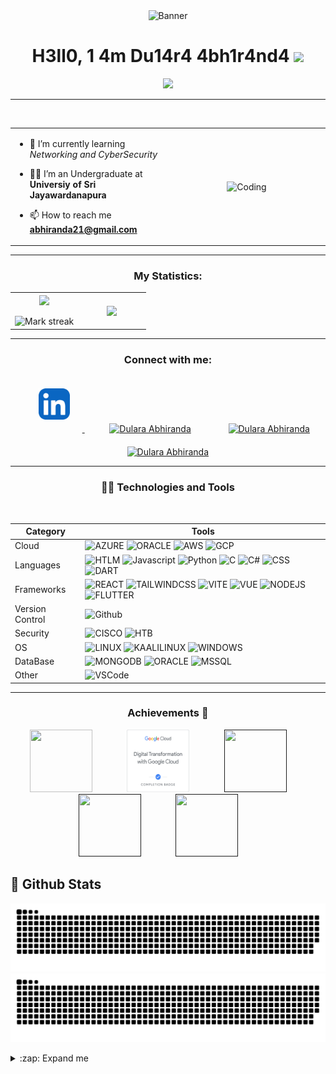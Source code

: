 <div style="text-align: center;">
    <img src="https://user-images.githubusercontent.com/74038190/212284136-03988914-d899-44b4-b1d9-4eeccf656e44.gif" alt="Banner">
</div>



<h1 align="center"><b> H3ll0, 1 4m Du14r4 4bh1r4nd4 </b><img src="https://media.giphy.com/media/hvRJCLFzcasrR4ia7z/giphy.gif" width="40"></h1>
<!--  -->

<p align="center">
  <a href="#"><img src="https://readme-typing-svg.herokuapp.com?font=Time+New+Roman&color=cyan&size=25&center=true&vCenter=true&width=600&height=100&lines=Cloud+Networking+and+Security;Undergraduate+BICT;CCNA+Certified;MERN+Stack+Developer;Aspiring+Blockchain+&+ML;RedHat+Tech+User;HTB=&+THM+Player<3"></a>
</p>
<hr>
<br>
<table align="center">
<tr border="none">
<td width="50%" align="left">
  
- 🌱 I’m currently learning *Networking and CyberSecurity*

- 🧑‍🎓 I’m an Undergraduate at **Universiy of Sri Jayawardanapura**

- 📫 How to reach me **abhiranda21@gmail.com**
  

</td>
<td width="50%" align="center">

  <img align="center" alt="Coding" width="300" src="https://user-images.githubusercontent.com/74038190/235224431-e8c8c12e-6826-47f1-89fb-2ddad83b3abf.gif">

  
  </td>
</tr>
</table>

---

<h3 align="center">My Statistics:</h3>
<p align="center">
<table align="center">
<tr border="none">
<td width="50%" align="center">
  
  <img  align="center"  src="https://github-readme-stats.vercel.app/api?username=DularaAbhiranda&theme=dark&show_icons=true&count_private=true" />
  <br></br>
  <img  title="🔥 Get streak stats for your profile at git.io/streak-stats" alt="Mark streak" src="https://github-readme-streak-stats.herokuapp.com/?user=DularaAbhiranda&theme=dark&hide_border=false" /> 
</td>
<td width="50%" align="center">

  <img  align="center"  src="https://github-readme-stats.anuraghazra1.vercel.app/api/top-langs/?username=DularaAbhiranda&theme=dark&hide_border=false&no-bg=true&no-frame=true&langs_count=10"/>
  
  </td>
</tr>
</table>

---

<h3 align="center">Connect with me:</h3>
<p align="center">
    &nbsp;&nbsp;&nbsp;&nbsp;
    <a href="https://www.linkedin.com/in/dularaabhiranda21" target="blank"><img src="https://github.com/tandpfun/skill-icons/blob/main/icons/LinkedIn.svg" alt="kaveendinethma" height="50" width="50" style="margin:20px;">        
    </a>&nbsp;&nbsp;&nbsp;&nbsp;
    <a href="https://stackoverflow.com/users/24950239/dulara-abhiranda" target="blank"><img src="https://raw.githubusercontent.com/rahuldkjain/github-profile-readme-generator/master/src/images/icons/Social/stack-overflow.svg" alt="Dulara 
    Abhiranda" height="50" width="50" style="margin:20px;"></a>&nbsp;&nbsp;&nbsp;&nbsp;
    <a href="https://www.facebook.com/md.abhi.14418" target="blank"><img src="https://raw.githubusercontent.com/rahuldkjain/github-profile-readme-generator/master/src/images/icons/Social/facebook.svg" alt="Dulara Abhiranda" height="50" width="50" style="margin:20px;"></a>&nbsp;&nbsp;&nbsp;&nbsp;
    <a href="https://www.instagram.com/dulara_abhiranda_/" target="blank"><img src="https://www.edigitalagency.com.au/wp-content/uploads/new-Instagram-icon-png-full-colour.png" alt="Dulara Abhiranda" height="50" width="50" style="margin-right: 20px;"></a>
</p>

---

<h3 align="center">👨‍💻 Technologies and Tools</h3> 
<br>

| Category           | Tools                                                                                                                                                                                                                                                                                                                                                                                                                                                                                                                                                                                                                                                                                                                                                                                                                                                                                                                                                                                                                                                                                                                                                                                                                                                                                                                                                                                                                                                                                                                                                                                                                                                                                                                                                                                                                                                                                                                                                                                                                                                                                                                                                                                                                                                                                                                                                                                                                                                                                                                                                                                                                                                                                                                                                                                                                                                                                                                                                                                                                                                                                                                                                                                                                                                                                                                                                                                                                                                                                                                                                                                                                                                                                                                                                                                                                                                                                                                                                                                                        |
| ------------------ | ----------------------------------------------------------------------------------------------------------------------------------------------------------------------------------------------------------------------------------------------------------------------------------------------------------------------------------------------------------------------------------------------------------------------------------------------------------------------------------------------------------------------------------------------------------------------------------------------------------------------------------------------------------------------------------------------------------------------------------------------------------------------------------------------------------------------------------------------------------------------------------------------------------------------------------------------------------------------------------------------------------------------------------------------------------------------------------------------------------------------------------------------------------------------------------------------------------------------------------------------------------------------------------------------------------------------------------------------------------------------------------------------------------------------------------------------------------------------------------------------------------------------------------------------------------------------------------------------------------------------------------------------------------------------------------------------------------------------------------------------------------------------------------------------------------------------------------------------------------------------------------------------------------------------------------------------------------------------------------------------------------------------------------------------------------------------------------------------------------------------------------------------------------------------------------------------------------------------------------------------------------------------------------------------------------------------------------------------------------------------------------------------------------------------------------------------------------------------------------------------------------------------------------------------------------------------------------------------------------------------------------------------------------------------------------------------------------------------------------------------------------------------------------------------------------------------------------------------------------------------------------------------------------------------------------------------------------------------------------------------------------------------------------------------------------------------------------------------------------------------------------------------------------------------------------------------------------------------------------------------------------------------------------------------------------------------------------------------------------------------------------------------------------------------------------------------------------------------------------------------------------------------------------------------------------------------------------------------------------------------------------------------------------------------------------------------------------------------------------------------------------------------------------------------------------------------------------------------------------------------------------------------------------------------------------------------------------------------------------------------------------- |
| Cloud              | ![AZURE](https://img.shields.io/badge/microsoft%20azure-0089D6?style=for-the-badge&logo=microsoft-azure&logoColor=white) ![ORACLE](https://img.shields.io/badge/Oracle-F80000?style=for-the-badge&logo=oracle&logoColor=black) ![AWS](https://img.shields.io/badge/Amazon_AWS-FF9900?style=for-the-badge&logo=amazonaws&logoColor=white) ![GCP](https://img.shields.io/badge/Google_Cloud-4285F4?style=for-the-badge&logo=google-cloud&logoColor=white)                                                                                                                                                                                                                                                                                                                                                                                                                                                                                                                                                                                                                                                                                                                                                                                                                                                                                                                                                                                                                                                                                                                                                                                                                                                                                                                                                                                                                                                                                                                                                                                                                                                                                                                                                                                                                                                                                                                                                                                                                                                                                                                                                                                                                                                                                                                                                                                                                                                                                                                                                                                                                                                                                                                                                                                                                                                                                                                                                                                                                                                                                                                                                                                                                                                                                                                                                                                                                                                                                                                                                                                                                                                                                                                                                                                   |                                                                                                                                                                                                                                                                                                                                                                                                                                                                                                                                                                                                                                                                                                                                                                                                                                                                                                                                                                                                                                                                                                                                                                                                                                                                                                                                                                                                                                                                                                                                                                                                                                                                                                                                                                                                                                                                                                                                                                                                                                                                                                                                                                                                                                                                                                                                                                                                                                                                                                                                                                                                                                                                                                                                                                                                                                                                                                                                                                                                                                                                                                                                                                                                                                                                                                                                                                                                                                                                                                                                                                                                                                                                 |
| Languages          | ![HTLM](https://img.shields.io/badge/html5%20-%23E34F26.svg?&style=for-the-badge&logo=html5&logoColor=white) ![Javascript](https://img.shields.io/badge/javascript%20-%23323330.svg?&style=for-the-badge&logo=javascript&logoColor=%23F7DF1E) ![Python](https://img.shields.io/badge/Python-3776AB?style=for-the-badge&logo=python&logoColor=white) ![C](https://img.shields.io/badge/C-00599C?style=for-the-badge&logo=c&logoColor=white) ![C#](https://img.shields.io/badge/C%23-239120?style=for-the-badge&logo=csharp&logoColor=white) ![CSS](	https://img.shields.io/badge/CSS3-1572B6?style=for-the-badge&logo=css3&logoColor=white) ![DART](https://img.shields.io/badge/Dart-0175C2?style=for-the-badge&logo=dart&logoColor=white)  ![]() ![]()                                                                                                                                                                                                                                                                                                                                                                                                                                                                                                                                                                                                                                                                                                                                                                                                                                                                                                                                                                                                                                                                                                                                                                                                                                                                                                                                                                                                                                                                                                                                                                                                                                                                                                                                                                                                                                                                                                                                                                                                                                                                                                                                                                                                                                                                                                                                                                                                                                                                                                                                                                                                                                                                                                                                                                                                                                                                                                                                                                                                                                                                                                                                                                                                                                                                                                                                |
| Frameworks         |  ![REACT](https://img.shields.io/badge/React-20232A?style=for-the-badge&logo=react&logoColor=61DAFB) ![TAILWINDCSS](https://img.shields.io/badge/Tailwind_CSS-38B2AC?style=for-the-badge&logo=tailwind-css&logoColor=white) ![VITE](https://img.shields.io/badge/Vite-B73BFE?style=for-the-badge&logo=vite&logoColor=FFD62E) ![VUE](https://img.shields.io/badge/Vue%20js-35495E?style=for-the-badge&logo=vuedotjs&logoColor=4FC08D) ![NODEJS](	https://img.shields.io/badge/Node%20js-339933?style=for-the-badge&logo=nodedotjs&logoColor=white) ![FLUTTER](https://img.shields.io/badge/Flutter-02569B?style=for-the-badge&logo=flutter&logoColor=white)                                                                                                                                                                                                                                                                                                                                                                                                                                                                                                                                                                                                                                                                                                                                                                                                                                                                                                                                                                                                                                                                                                                                                                                                                                                                                                                                                                                                                                                                                                                                                                                                                                                                                                                                                                                                                                                                                                                                                                                                                                                                                                                                                                                                                                                                                                                                                                                                                                                                                                                                                                                                                                                                                                                                                                                                                                                                                                                                                                                                                                                                                                                                                                                                                                                                                                                                                                                                                          |
| Version Control    | ![Github](https://img.shields.io/badge/GitHub-100000?style=for-the-badge&logo=github&logoColor=white)                                                                                                                                                                                                                                                                                                                                                                                                                                                                                                                                                                                                                                                                                                                                                                                                                                                                                                                                                                                                                                                                                                                                                                                                                                                                                                                                                                                                                                                                                                                                                                                                                                                                                                                                                                                                                                                                                                                                                                                                                                                                                                                                                                                                                                                                                                                                                                                                                                                                                                                                                                                                                                                                                                                                                                                                                                                                                                                                                                                                                                                                                                                                                                                                                                                                                                                                                                                                                                                                                                                                                                                                                                                                                                                                                                                             |
| Security            |   ![CISCO](https://img.shields.io/badge/CISCO-1BA0D7?style=for-the-badge&logo=cisco&logoColor=white) ![HTB](https://img.shields.io/badge/HackTheBox-111927?style=for-the-badge&logo=Hack%20The%20Box&logoColor=9FEF00)                                                                                                                                                                                                                                                                                                                                                                                                                                                                                                                                                                                                                                                                                                                                                                                                                                                                                                                                                                                                                                                                                                                                                                                                                                                                                                                                                                                                                                                                                                                                                                                                                                                                                                                                                                                                                                                                                                                                                                                                                                                                                                                                                                                                                                                                                                                                                                                                                                                                                                                                                                                                                                                                                                                                                                                                                                                                                                                                                                                                                                                                                                                                                                                                                                                                                                                                                                                                                                                                                                                                                                                                                                                                                                                                                                           |                                                                                                                                                                                                                                                                                                                                                                                                                                                                                                                                                                                                                                                                                                                                                                                                                                                                                                                                                                                                                                                                                                                                                                                                                                                                                                                                                                                                                                                                                                                                                                                                                                                                                                                                                                                                                                                                                                                                                                                                                                                                                                                                                                                                                                                                                                                                                                                                                                                                                                                                                                                                                                                                                                                                                                                                                                                                                                                                                                                                                                                                                                                                                                                                                                                                                                                                                                                                                                                                                                                                                                                                                                                               |
| OS        |     ![LINUX](https://img.shields.io/badge/Linux-FCC624?style=for-the-badge&logo=linux&logoColor=black) ![KAALILINUX](https://img.shields.io/badge/Kali_Linux-557C94?style=for-the-badge&logo=kali-linux&logoColor=white) ![WINDOWS](https://img.shields.io/badge/Windows-0078D6?style=for-the-badge&logo=windows&logoColor=white) ![]() ![]()                                                                                                                                                                                                                                                                                                                                                                                                                                                                                                                                                                                                                                                                                                                                                                                                                                                                                                                                                                                                                                                                                                                                                                                                                                                                                                                                                                                                                                                                                                                                                                                                                                                                                                                                                                                                                                                                                                                                                                                                                                                                                                                                                                                                                                                                                                                                                                                                                                                                                                                                                                                                                                                                                                                                                                                                                                                                                                                                                                                                                                                                                                                                                                                                                                                                                     |
| DataBase | ![MONGODB](https://img.shields.io/badge/MongoDB-4EA94B?style=for-the-badge&logo=mongodb&logoColor=white) ![ORACLE](https://img.shields.io/badge/Oracle-F80000?style=for-the-badge&logo=Oracle&logoColor=white) ![MSSQL](https://img.shields.io/badge/Microsoft%20SQL%20Server-CC2927?style=for-the-badge&logo=microsoft%20sql%20server&logoColor=white)                                                                                                                                                                                                                                                                                                                                                                                                                                                                                                                                                                                                                                                                                                                                                                                                                                                                                                                                                                                                                                                                                                                                                                                                                                                                                                                                                                                                                                                                                                                                                                                                                                                                                                                                                                                                                                                                                                                                |
| Other              | ![VSCode](https://img.shields.io/badge/Visual_Studio_Code-0078D4?style=for-the-badge&logo=visual%20studio%20code&logoColor=white)               

----
<h3 align="center">Achievements 🥇</h3>

<p align="center">
    <a href="https://www.credly.com/badges/e3fa37fa-b956-4493-b77b-4d09c695f0f5/linked_in?t=sftexy"><img src="" height="100" width="100" style="margin: 0 10px;"></a>&nbsp;&nbsp;&nbsp;&nbsp;&nbsp;&nbsp;&nbsp;&nbsp;
    <a href="https://www.cloudskillsboost.google/public_profiles/63852670-2f36-45a6-94c7-4ad717667e49/badges/9600493"><img src="https://github.com/DularaAbhiranda/DularaAbhiranda/blob/main/Badges/Digital%20Transformation%20with%20Google%20Cloud.png?raw=true" height="100" width="100" style="margin: 0 10px;"></a>&nbsp;&nbsp;&nbsp;&nbsp;&nbsp;&nbsp;&nbsp;&nbsp;
    <a href=""><img src="" height="100" width="100" style="margin: 0 10px;"></a>&nbsp;&nbsp;&nbsp;&nbsp;&nbsp;&nbsp;&nbsp;&nbsp;
    <a href=""><img src="" height="100" width="100" style="margin: 0 10px;"></a>&nbsp;&nbsp;&nbsp;&nbsp;&nbsp;&nbsp;&nbsp;&nbsp;
    <a href=""><img src="" height="100" width="100" style="margin: 0 10px;"></a>&nbsp;&nbsp;&nbsp;&nbsp;&nbsp;&nbsp;&nbsp;&nbsp;
</p>



## 🚀 Github Stats

![github contribution grid snake animation](https://raw.githubusercontent.com/platane/platane/output/github-contribution-grid-snake-dark.svg#gh-dark-mode-only)![github contribution grid snake animation](https://raw.githubusercontent.com/platane/platane/output/github-contribution-grid-snake.svg#gh-light-mode-only)

<details>
  <summary> :zap: Expand me</summary>

![DularaAbhiranda's github stats](https://github-readme-stats.vercel.app/api?username=DularaAbhiranda&show_icons=true&hide_border=true&hide=contribs,prs&theme=dark "DularaAbhiranda's github stats")

<!--START_SECTION:waka-->
![Code Time](http://img.shields.io/badge/Code%20Time-1%2C949%20hrs%2037%20mins-blue)

![Lines of code](https://img.shields.io/badge/From%20Hello%20World%20I%27ve%20Written-285.0%20million%20lines%20of%20code-blue)

**🐱 My GitHub Data** 

> 📦 I'm Join to GitHub in 2020
 > 
> 🏆 This is my new Account from 2024
 > 
> 💼 Opted to Hire
 > 
> 📜 RealTime Public Repositories 
 > 
> 🔑 No Private Repositories 
 > 
**I'm a 20+ ** 

```text
🌞 Morning                76978 commits       █████░░░░░░░░░░░░░░░░░░░░   19.83 % 
🌆 Daytime                166784 commits      ███████████░░░░░░░░░░░░░░   42.97 % 
🌃 Evening                133204 commits      █████████░░░░░░░░░░░░░░░░   34.32 % 
🌙 Night                  11172 commits       █░░░░░░░░░░░░░░░░░░░░░░░░   02.88 % 
```
📅 **I'm Undergraduate and work all time** 

```text
Monday                         █████████████████████████   100.00 %  
Tuesday                        █████████████████████████   100.00 % 
Wednesday                      █████████████████████████   100.00 % 
Thursday                       █████████████████████████   100.00 %  
Friday                         █████████████████████████   100.00 % 
Saturday                       █████████████████████████   100.00 %  
Sunday                         █████████████████████████   100.00 %  
```

🔥 Editors: 
VS Code                                       █████████████████████████   100.00 % 

💻 Operating System: 
Windows 11 - Dell                            █████████████████████████   100.00 % 

Last Updated on 02/07/2024 16:50:32 UTC

<!--END_SECTION:waka-->

</details>









